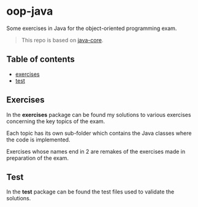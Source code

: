 # oop-java

Some exercises in Java for the object-oriented programming exam.

> This repo is based on [java-core](https://github.com/nbicocchi/java-core.git).

## Table of contents

* [exercises](#exercises)
* [test](#test)

## Exercises

In the **exercises** package can be found my solutions to various exercises concerning the key topics of the exam.

Each topic has its own sub-folder which contains the Java classes where the code is implemented.

Exercises whose names end in 2 are remakes of the exercises made in preparation of the exam.

## Test

In the **test** package can be found the test files used to validate the solutions.